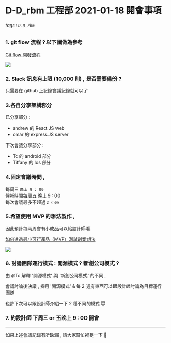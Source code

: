 # D-D_rbm 工程部 2021-01-18 開會事項

###### tags : `D-D_rbm` 

### 1. git flow 流程 ? 以下圖做為參考

[Git flow 開發流程](https://ihower.tw/blog/archives/5140)

![](https://i.imgur.com/9xpVx7o.png)

### 2. Slack 訊息有上限 (10,000 則) , 是否需要備份 ?

只需要在 github 上記錄會議紀錄就可以了

### 3.各自分享架構部分

已分享部分 :   

- andrew 的 React.JS web
- omar 的 express.JS server

下次會議分享部分 :  

- Tc 的 android 部分
- Tiffany 的 Ios 部分

### 4.固定會議時間 , 

每周三 `晚上 9 : 00`   
候補時間每周五 晚上 9 : 00   
每次會議最多不超過 `2 小時`  

### 5.希望使用 MVP 的想法製作 ,   
因此預計每兩周會有小成品可以給設計師看

[如何透過最小可行產品（MVP）測試創業想法](https://medium.com/cakeresume/%E5%A6%82%E4%BD%95%E9%80%8F%E9%81%8E%E6%9C%80%E5%B0%8F%E5%8F%AF%E8%A1%8C%E7%94%A2%E5%93%81-mvp-%E6%B8%AC%E8%A9%A6%E6%83%B3%E6%B3%95-7327edeaf49b)

![](https://i.imgur.com/OgTbkce.png)

### 6. 討論團隊運行模式 : 開源模式 ? 新創公司模式 ?

由 @Tc 解釋 '開源模式' 與 '新創公司模式' 的不同 , 

會議討論後決議 , 採用 '開源模式' & 每 2 週有東西可以跟設計師討論為目標運行團隊

也許下次可以跟設計師介紹一下 2 種不同的模式 😇

### 7. 約設計師 下周三 or 五晚上 9 : 00 開會

---

如果上述會議記錄有所缺漏 , 請大家幫忙補足一下 🎩 
